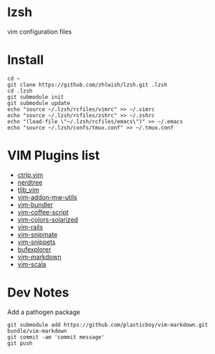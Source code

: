 lzsh
====

vim configuration files


Install
=====

    cd ~
    git clone https://github.com/zhlwish/lzsh.git .lzsh
    cd .lzsh
    git submodule init
    git submodule update
    echo "source ~/.lzsh/rcfiles/vimrc" >> ~/.vimrc 
    echo "source ~/.lzsh/rcfiles/zshrc" >> ~/.zshrc 
    echo "(load-file \"~/.lzsh/rcfiles/emacs\")" >> ~/.emacs
    echo "source ~/.lzsh/confs/tmux.conf" >> ~/.tmux.conf

VIM Plugins list
=====

* [ctrlp.vim](https://github.com/kien/ctrlp.vim.git)
* [nerdtree](https://github.com/scrooloose/nerdtree.git)
* [tlib_vim](https://github.com/tomtom/tlib_vim.git)
* [vim-addon-mw-utils](https://github.com/MarcWeber/vim-addon-mw-utils.git)
* [vim-bundler](https://github.com/tpope/vim-bundler.git)
* [vim-coffee-script](https://github.com/kchmck/vim-coffee-script.git)
* [vim-colors-solarized](https://github.com/altercation/vim-colors-solarized.git)
* [vim-rails](https://github.com/tpope/vim-rails.git)
* [vim-snipmate](https://github.com/garbas/vim-snipmate.git)
* [vim-snippets](https://github.com/honza/vim-snippets.git)
* [bufexplorer](https://github.com/corntrace/bufexplorer.git)
* [vim-markdown](https://github.com/plasticboy/vim-markdown.git)
* [vim-scala](https://github.com/derekwyatt/vim-scala.git)

Dev Notes
====

Add a pathogen package

    git submodule add https://github.com/plasticboy/vim-markdown.git bundle/vim-markdown
    git commit -am 'commit message'
    git push
    
